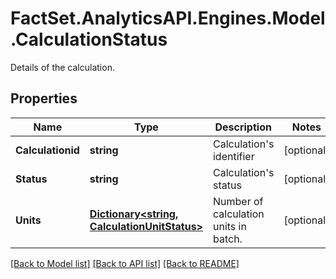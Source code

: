 # FactSet.AnalyticsAPI.Engines.Model.CalculationStatus
Details of the calculation.

## Properties

Name | Type | Description | Notes
------------ | ------------- | ------------- | -------------
**Calculationid** | **string** | Calculation&#39;s identifier | [optional] 
**Status** | **string** | Calculation&#39;s status | [optional] 
**Units** | [**Dictionary&lt;string, CalculationUnitStatus&gt;**](CalculationUnitStatus.md) | Number of calculation units in batch. | [optional] 

[[Back to Model list]](../README.md#documentation-for-models) [[Back to API list]](../README.md#documentation-for-api-endpoints) [[Back to README]](../README.md)

